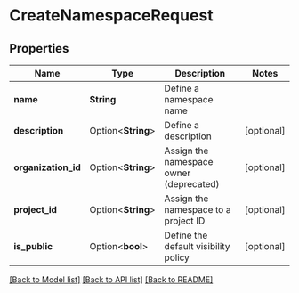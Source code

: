 # CreateNamespaceRequest

## Properties

Name | Type | Description | Notes
------------ | ------------- | ------------- | -------------
**name** | **String** | Define a namespace name | 
**description** | Option<**String**> | Define a description | [optional]
**organization_id** | Option<**String**> | Assign the namespace owner (deprecated) | [optional]
**project_id** | Option<**String**> | Assign the namespace to a project ID | [optional]
**is_public** | Option<**bool**> | Define the default visibility policy | [optional]

[[Back to Model list]](../README.md#documentation-for-models) [[Back to API list]](../README.md#documentation-for-api-endpoints) [[Back to README]](../README.md)


